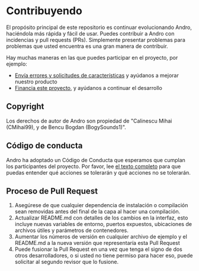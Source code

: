# Contribuyendo

El propósito principal de este repositorio es continuar evolucionando Andro, haciéndola más rápida y fácil de usar. Puedes contribuir a Andro con incidencias y pull requests (PRs). Simplemente presentar problemas para problemas que usted encuentra es una gran manera de contribuir.

Hay muchas maneras en las que puedes participar en el proyecto, por ejemplo:

  - [Envía errores y solicitudes de características](https://github.com/CMihai99/andro/issues) y ayúdanos a mejorar nuestro producto
  - [Financia este proyecto](https://www.paypal.com/paypalme/Impulse884?locale.x=en_US), y ayúdanos a continuar el desarrollo

## Copyright

Los derechos de autor de Andro son propiedad de "Calinescu Mihai (CMihai99), y de Bencu Bogdan (BogySounds1)".

## Código de conducta

Andro ha adoptado un Código de Conducta que esperamos que cumplan los participantes del proyecto. Por favor, lee [el texto completo](CODE_OF_CONDUCT.md) para que puedas entender qué acciones se tolerarán y qué acciones no se tolerarán.

## Proceso de Pull Request

 1. Asegúrese de que cualquier dependencia de instalación o compilación sean removidas antes del final de la capa al hacer una compilación.
 2. Actualizar README.md con detalles de los cambios en la interfaz, esto incluye nuevas variables de entorno, puertos expuestos, ubicaciones de archivos útiles y parámetros de contenedores.
 3. Aumentar los números de versión en cualquier archivo de ejemplo y el README.md a la nueva versión que representaría esta Pull Request
 4. Puede fusionar la Pull Request en una vez que tenga el signo de dos otros desarrolladores, o si usted no tiene permiso para hacer eso, puede solicitar al segundo revisor que lo fusione.